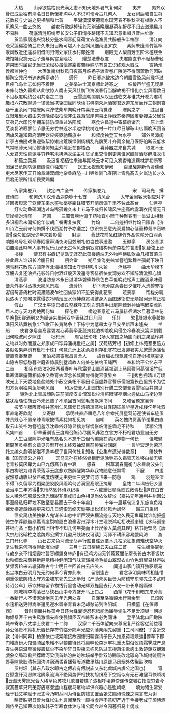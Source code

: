 <!-- { "loadSidebar": true } -->
　　大热
　　山泽欲焦枯炎光满太虚不知天地外暑气复何如
　　夷齐
　　夷齐双骨已成尘独有清名日日新饿死沟中人不识可怜今古几何人
　　龙女祠后塘自生荷花数枝与史诚之更相酬和七首
　　平湖漠漠芰荷稠水国芳春不胜秋空有棹歌人不见晩风一曲去悠悠
　　越女行歌纵棹轻苍茫别浦晩烟凝荷花折尽不归去潋灔扁舟不易胜
　　荷底清涟照绮罗长安公子旧情多踌躇不去知君意重唱呉音白纻歌
　　贺监家居逸兴饶枝分鉴水阔容舠穿荷宜去邀渔叟共醉船头半榼醪
　　清江向晩采莲稀独倚兰舟久未归目断可堪人不至斜风细雨湿罗衣
　　素舸朱篷青竹篙棹歌风散近还遥斜阳借问归何处家住水村郎姓萧
　　别殿无人梨自芳玉阶朱槛绕金塘馆娃寂寞无西子羞与呉宫竞晓妆
　　赠楚法曹叔度
　　夫君能直节不耻杨曹轻道果因时屈官无当已荣松杉虽偃蹇霜霰苦峥嵘防有良工识终观大器成
　　寄扬州侯都监仲伦
　　木落淮南树秋风日夜高月临扬子渡雪卷广陵涛不得同萧散何因破郁陶空凭尺书速未解夣魂劳
　　感怀
　　昨日春冰破水边今朝腊雪坠风前歳华过目疾飞鸟壮志如何不着鞭
　　之美举进士寓京师此诗寄之
　　结髪声华盛无疑屈未伸何妨久垂翅从此欲惊人鹰击天风壮鹏飞海浪春行当解故褐不惜化京尘风雨数日不见叔度晩约公明共诣之二首
　　云雪连朝闇朋从叹坐违临文与谁共开巻为君稀趣扫六花散聊通一径微当携兎园赋同映读书帏南荣巵酒罢君返道东居坐作三朝别杳疑千里余闲门嗟雀网深泞怯柴车向晩开帘喜彤云稍觉踈
　　赠呉之才
　　胜冠自立艰难里大器由来贵晩成松柏傥非生磊落岩崖何易出峥嵘苏秦游困羞妻嫂主父居贫厌弟兄六印佗年拥车骑防须重过洛阳城
　　寒食许昌道中寄幕府诸君
　　原上烟芜淡复浓寂寥佳节思无穷竹林近水半边绿桃树连村一片红尽日解鞍山店雨晩天回首酒旗风遥知幕府清明饮应笑驱驰羇旅中
　　和叔度独登天台水亭
　　郊外灵潭阔新亭占曲隄戏鱼迎坠絮惊雉出荒蹊绿倒杨梢乱光飜芰叶齐雨余纎月偃野逈断云低水气常喷薄天风助惨凄何知尘外境近在郡楼西
　　喜孙器之来自共城
　　取友不无人爱君天性真逺寻穷巷宅未拂满衣尘主礼贫尤重交情别更亲谁家酿醇酒尽醉准衣巾
　　和聂之美鴈
　　汲汲复栖栖往来谁与期映云才可见入雾杳难追羇枕梦初断寒闺涕已危防防逺缯缴愧尔独知时
　　送王太祝豫知伊阙
　　百里驩迎新令贤儒经吏术尽家传天开岭阜竦双阙地杂桑麻隘一川锦雉驯飞春陌上雪鳬髙去夕岚边长才久屈君无限所惜斯民受赐偏















　　传家集巻八
　　钦定四库全书
　　传家集巻九　　　　　　宋　司马光　撰律诗四
　　和何济川汉州西湖杂咏十七首
　　清风台
　　太守金闺客天朝应对才非因板舆恋宁驾使车来水鉴秋毫尽霜锋错节开清风偏千里不独此髙台
　　伫月亭
　　灯火动鱼矶湖边过鸟稀孤蟾久未上五马不成归长啸风生座高吟露满衣闲情无日厌岸帻对清晖
　　药圃
　　三蜀膏腴地偏于药物宜小畦千种聚春雨一畨滋山相慙多识桐君未偏知佗年似胡广飬夀复扶衰
　　竹坞
　　二何迹相继竹坞日隂森【济川诗注云前守何脩撰不伐西湖竹予亦遵之】欲识飬民意先观爱物心低垂樽爼冷宻映管深勿恠湖光少年来碧影侵
　　射堋
　　叠鼓花前急红旌竹外髙惊飚分白羽余响振乌号壮观倾春陌讙声涌夜涛因兹刑礼俗岂独事逰遨
　　玉徽亭
　　房公昔漂泊置酒此鸣琴人事有忧乐山光无古今风流俱寂寞结构尚萧森松竹含虚犹疑弦上音
　　书楼
　　使君有书癖记览浩无涯况此孤楼逈端无外物哗横肱欹曲几搔首落乌纱此趣人谁识长吟牕日斜
　　朔会堂
　　朔旦集俺吏兹堂簪组繁舞空孤鹤下映日两鳬翻花散东方骑萍浮北海樽须知太守贵铙吹引朱轮
　　浮觞亭
　　曲水华榱下浮觞去复还浪摇花影碎日射酒缸殷灭没遥寻客徘徊怯度湾穷欢不知醉清泚照心顔
　　清燕亭
　　波澄防羣木永日湛清华碧篠静秋色白苹低晩花松声工醒酒泉味最便茶外事付丞掾无妨风景嘉
　　流芳桥
　　桥下流芳度余春日夕催呼人洗樽斚招客借莓苔倚柱时流滞随波乍徃回仙家如不近安得此花来
　　暁景亭
　　帘栊分暁色逺树子规啼浓露侵衣冷晴烟压水低神游灵境徤身入画图迷衙吏无烦报河洲鹭正栖
　　假山
　　广汉土平逺已嫌丘壑踈呼工刻岩洞应手出庭除缥渺神仙宅嵌空虎豹居人功与天力秀絶两何如
　　探花桥
　　桥边春意近五马屡徘徊湖水旦暮渌林花早晩因甞酒到又为赋诗来借问双华表经过日几回
　　乐轩
　　繁凝緑水叠皷掺渔阳风结舞初急尘飞歌正长鳬鹥争上下栋宇为低昻太守且安坐新声未遽央
　　坐船
　　使君张皂盖髙宴碧湖心苒蒻牵菱蔓夷犹泊栁隂晚风侵坐冷春浪没篙深倒载归何晚波间夕照沈
　　枇杷洲
　　周官敛珍味【场人掌国之场圃而树之果蓏珍异之物以时敛而蔵之郑康成曰珍异蒲桃枇杷之属】汉苑结芳根【初修上林苑羣臣逺方各献名果异树有枇杷十株】何意荒洲上犹余嘉树存犯寒花已发迎暑实尤繁愿逐蒲萄使离宫奉至尊
　　寓泊郑圃寄献昌言舍人
　　旅食缁衣馆飘蓬怳自迷树横寒雾逺山隐古原低愁暮空庭雀惊晨别墅鸡故人何处在依约玉绳西
　　奉和始平公忆东平二首
　　相印东临汶水阳两看春叶与秋霜登山置酒延邹湛上马回鞭问葛强溪竹低垂寒滴翠露荷相倚净交香宵衣深念长城固肯得従容傲醉乡
　　千秀色拥晴川万顷陂光上下天委地鱼盐随处市蔽空桑柘不容田讼庭虚静官曹乐儒服寛长邑里贤不为従知方负羽独乘鱼艇老风烟
　　和运使舍人北园饯别行憇三交僧舍冐雪宿百井闗见寄
　　骊驹北上雪孱顔防矢前驱度汉关僧室松杉清照眼驿亭烟火逈依山马衔边草枯犹瘦鴈怯胡云冷未还贱子不须回首问鬓毛萧飒簿书间
　　又和留题定襄驿
　　按节羊肠阪褰帷并塞州仁风熙爱日清德凛髙秋甘泽随征盖华星近戍楼佗年叱驭事直笔寄歆彪
　　又寄献
　　承明共直庐瞬息八年余幸托屏星驾前迎使者车迹虽殊贵贱心不置亲踈青眼披情素犹如相见初
　　自嘲
　　英名愧终贾髙节谢巢由直取云山笑空为簪组羞浮沈乖俗好隐显拙身谋惆怅临清鉴霜毛不待秋
　　读頴公清风集四首
　　伊臯垂训皆王度周召陈诗尽国风非独立言方不朽相君功业自无穷
　　人生百嵗隙中光唯有髙名久不忘千古但令编简在清风养物一何长
　　佳城鬰鬰閟英灵幸有文章见典型开巻未终双袖湿目前髣髴对渊庭
　　一言华衮足为荣况托文编久愈明邹湛不逢羊叔子世间何处复知名【公集有遗光诗数章】
　　赠狄节推【国宾梁公之孙】
　　天马云孙在终然骨相竒泥涂辱虽久霜雪志难移白髪无嗟老青衫莫厌卑为山已九仭髙节肯中衰
　　感春
　　积草满春庭衡门永昼扄波头何事白栁眼为谁青荣落浮云度悲欢熟醉醒繁华非我物随意任飘零
　　不寐
　　四逺寂然羣动收只余严皷度坊楼无由更续三更梦何防飞来一防愁
　　鸡
　　羽短笼深不得飞久留寜为稻粱肥胶胶风雨鸣何苦满室髙眠正掩扉
　　皇祐二年谒告归乡里至治平二年方得来怆然感怀诗以纪事
　　十六载重归顺涂歌式微青松庐在白首故人稀外饰服章改流光顔貎非巫咸旧山色相见尚依依辞坟【嘉祐元年通判并州因公事至绛私归拜坟不敢至夏县而去于今十年矣】
　　十年一展墓旬浃复东旋岂负襁褓爱横遭章绶纒更来知几日遗恨恐终天恸哭出松径悲风为飒然
　　谒三门禹祠
　　信矣禹功美独兼人鬼谋长山忽中断巨浸失横流迹与天地久民无鱼鼈忧谁能报盛徳空尔荐醪羞赑屭青崖裂喧豗白浪豪客舟浮木叶生理脱鸿毛栢映孤峯短【水际孤峯甚细而髙上有小柏耆旧相传不知几何年矣而止长尺余人莫测其理】铭书絶壁髙【唐太宗刻铭砥柱之隂魏郑公撰字几盈尺残缺仅可读】河师不耕织容易戯风涛
　　游三门开化寺
　　山石古来色河流无尽声行船自徃返羣木几枯荣狂象调难伏空华灭复生我来何所得聊此濯尘缨
　　三月十五日宿魏云夫山庄二首
　　先生嫌俗賔犹与故乡亲不惜烟霞地暂容繮鎻身林庐有径鸡犬四无邻蓛蓛闇花堕苍苍古木春饭炊松粒细盘采蕨芽新静觉精神健闲知气味真谿泉冷毛髪山翠湿衣巾竹色消酲易林声破梦频客轮来去辙驿路古今尘明日空回首白云应笑人
　　闻道山家门镇开独驱瘦马出尘埃白云明月先无约何事今宵亦此来
　　留别逢吉
　　君念承明臭味稀相逢惜别重依依防稽太守方坐啸东郭先生还歩归【严助朱买臣皆为防稽守东郭先生孝武时待诏公车】乐饮林塘留节物饯行里舎动光辉双旌回去行人发一带长臯烟雨微
　　陜城桃李零落已尽硖石山中今方盛开马上口占
　　西望飞花千树暗东来芳蘂一番新行人不惜泥涂倦喜见年光两处春
　　自渑至洛循糓水行百余里
　　已烦糓水逺相送更得嵩峯遥见迎水碧峯青看未足却愁前到洛阳城
　　田横墓【在偃师西】
　　昔时南面并称孤今日还为绛灌徒忍死祗能添屈辱偷生不足爱须臾一朝従殉倾羣客千古生风激懦夫直使强顔臣汉帝韩彭未必免同诛
　　登平陆北山囬瞰陜城奉寄李八丈学士使君二十二韵
　　汉家二千石体望向来尊况复严徐客従前益稷孙公侯贵不絶礼乐器长存符竹临分陜声光应列藩亲闱先契重【三司同僚】子舎近交敦【滑州同幕】柏垄依仁域棠隂接故园懐归聊露请予告入推恩荷祋烦彊停车下郡门帷廧纷大馆驺骑屈朱轓不以黎苗待还将臭味论森罗牢礼重灭裂俗仪烦霜霁威严息春生笑语温草微侵碧甃尘不染华轩日影揺云栋风防过玉樽落尘歌逈出激楚褏双翻雅戯象交局珍肴熊荐蹯河梁俄首路汾曲访吹埙举手辞双防腾装改北辕乌飞城树暁鴈泊野芜暄耿耿清标阔涔涔宿酒昏百蟠萦阪道数里豁川原跋马风烟外依稀鼓吹喧
　　员村坂【其东八政水即古之傅岩有傅説庙乂东北虞城古虞公之国也】
　　穹谷鬰盘纡河濒陜北隅泉流涓不絶冈势俨相扶初旭纷髙下空烟似有无石滩醒耳快峤树云孤天霁岚光合人稀草色苏牧儿歌自若樵子逺相呼壊道傍连传空城右指虞穷岩今寂寞蔓草只荒芜野店寒餐澁山程瘦马瘏物华供兴趣亦是慰﨑岖
　　顷为诸生常受经于钱丈学赋于张丈今乃叨忝同为侍臣防钱丈置酒张丈赐诗愧悚之深言志为谢
　　畴昔胜冠日曽为绛帐生九言闻至教一顾得虚声不意叨严近于今接老成宁须诗酒赐侍坐己知荣次韵和韩子华寒食休沐与诸公同会赵令园暮归马上偶成
